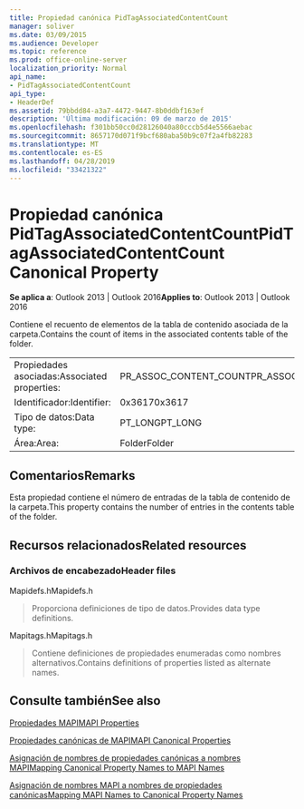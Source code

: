 ```yaml
---
title: Propiedad canónica PidTagAssociatedContentCount
manager: soliver
ms.date: 03/09/2015
ms.audience: Developer
ms.topic: reference
ms.prod: office-online-server
localization_priority: Normal
api_name:
- PidTagAssociatedContentCount
api_type:
- HeaderDef
ms.assetid: 79bbdd84-a3a7-4472-9447-8b0ddbf163ef
description: 'Última modificación: 09 de marzo de 2015'
ms.openlocfilehash: f301bb50cc0d28126040a80cccb5d4e5566aebac
ms.sourcegitcommit: 8657170d071f9bcf680aba50b9c07f2a4fb82283
ms.translationtype: MT
ms.contentlocale: es-ES
ms.lasthandoff: 04/28/2019
ms.locfileid: "33421322"
---
```

# <a name="pidtagassociatedcontentcount-canonical-property"></a><span data-ttu-id="945c1-103">Propiedad canónica PidTagAssociatedContentCount</span><span class="sxs-lookup"><span data-stu-id="945c1-103">PidTagAssociatedContentCount Canonical Property</span></span>

  
  
<span data-ttu-id="945c1-104">**Se aplica a**: Outlook 2013 | Outlook 2016</span><span class="sxs-lookup"><span data-stu-id="945c1-104">**Applies to**: Outlook 2013 | Outlook 2016</span></span> 
  
<span data-ttu-id="945c1-105">Contiene el recuento de elementos de la tabla de contenido asociada de la carpeta.</span><span class="sxs-lookup"><span data-stu-id="945c1-105">Contains the count of items in the associated contents table of the folder.</span></span>
  
|||
|:-----|:-----|
|<span data-ttu-id="945c1-106">Propiedades asociadas:</span><span class="sxs-lookup"><span data-stu-id="945c1-106">Associated properties:</span></span>  <br/> |<span data-ttu-id="945c1-107">PR_ASSOC_CONTENT_COUNT</span><span class="sxs-lookup"><span data-stu-id="945c1-107">PR_ASSOC_CONTENT_COUNT</span></span>  <br/> |
|<span data-ttu-id="945c1-108">Identificador:</span><span class="sxs-lookup"><span data-stu-id="945c1-108">Identifier:</span></span>  <br/> |<span data-ttu-id="945c1-109">0x3617</span><span class="sxs-lookup"><span data-stu-id="945c1-109">0x3617</span></span>  <br/> |
|<span data-ttu-id="945c1-110">Tipo de datos:</span><span class="sxs-lookup"><span data-stu-id="945c1-110">Data type:</span></span>  <br/> |<span data-ttu-id="945c1-111">PT_LONG</span><span class="sxs-lookup"><span data-stu-id="945c1-111">PT_LONG</span></span>  <br/> |
|<span data-ttu-id="945c1-112">Área:</span><span class="sxs-lookup"><span data-stu-id="945c1-112">Area:</span></span>  <br/> |<span data-ttu-id="945c1-113">Folder</span><span class="sxs-lookup"><span data-stu-id="945c1-113">Folder</span></span>  <br/> |
   
## <a name="remarks"></a><span data-ttu-id="945c1-114">Comentarios</span><span class="sxs-lookup"><span data-stu-id="945c1-114">Remarks</span></span>

<span data-ttu-id="945c1-115">Esta propiedad contiene el número de entradas de la tabla de contenido de la carpeta.</span><span class="sxs-lookup"><span data-stu-id="945c1-115">This property contains the number of entries in the contents table of the folder.</span></span> 
  
## <a name="related-resources"></a><span data-ttu-id="945c1-116">Recursos relacionados</span><span class="sxs-lookup"><span data-stu-id="945c1-116">Related resources</span></span>

### <a name="header-files"></a><span data-ttu-id="945c1-117">Archivos de encabezado</span><span class="sxs-lookup"><span data-stu-id="945c1-117">Header files</span></span>

<span data-ttu-id="945c1-118">Mapidefs.h</span><span class="sxs-lookup"><span data-stu-id="945c1-118">Mapidefs.h</span></span>
  
> <span data-ttu-id="945c1-119">Proporciona definiciones de tipo de datos.</span><span class="sxs-lookup"><span data-stu-id="945c1-119">Provides data type definitions.</span></span>
    
<span data-ttu-id="945c1-120">Mapitags.h</span><span class="sxs-lookup"><span data-stu-id="945c1-120">Mapitags.h</span></span>
  
> <span data-ttu-id="945c1-121">Contiene definiciones de propiedades enumeradas como nombres alternativos.</span><span class="sxs-lookup"><span data-stu-id="945c1-121">Contains definitions of properties listed as alternate names.</span></span>
    
## <a name="see-also"></a><span data-ttu-id="945c1-122">Consulte también</span><span class="sxs-lookup"><span data-stu-id="945c1-122">See also</span></span>



[<span data-ttu-id="945c1-123">Propiedades MAPI</span><span class="sxs-lookup"><span data-stu-id="945c1-123">MAPI Properties</span></span>](mapi-properties.md)
  
[<span data-ttu-id="945c1-124">Propiedades canónicas de MAPI</span><span class="sxs-lookup"><span data-stu-id="945c1-124">MAPI Canonical Properties</span></span>](mapi-canonical-properties.md)
  
[<span data-ttu-id="945c1-125">Asignación de nombres de propiedades canónicas a nombres MAPI</span><span class="sxs-lookup"><span data-stu-id="945c1-125">Mapping Canonical Property Names to MAPI Names</span></span>](mapping-canonical-property-names-to-mapi-names.md)
  
[<span data-ttu-id="945c1-126">Asignación de nombres MAPI a nombres de propiedades canónicas</span><span class="sxs-lookup"><span data-stu-id="945c1-126">Mapping MAPI Names to Canonical Property Names</span></span>](mapping-mapi-names-to-canonical-property-names.md)

